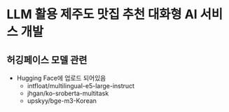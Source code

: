 # LLM 활용 제주도 맛집 추천 대화형 AI 서비스 개발

## 허깅페이스 모델 관련

- Hugging Face에 업로드 되어있음
    - intfloat/multilingual-e5-large-instruct
    - jhgan/ko-sroberta-multitask
    - upskyy/bge-m3-Korean
